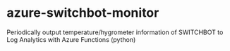 # azure-switchbot-monitor
Periodically output temperature/hygrometer information of SWITCHBOT to Log Analytics with Azure Functions (python)
